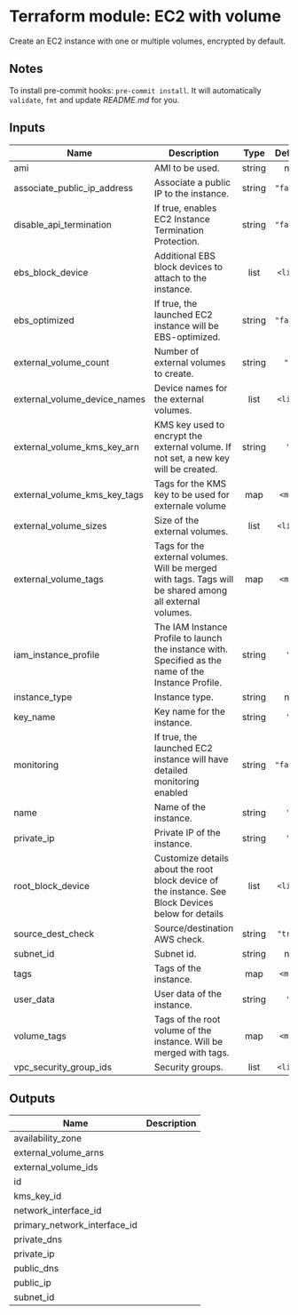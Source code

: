 # Terraform module: EC2 with volume

Create an EC2 instance with one or multiple volumes, encrypted by default.

## Notes

To install pre-commit hooks: `pre-commit install`.
It will automatically `validate`, `fmt` and update *README.md* for you.

<!-- BEGINNING OF PRE-COMMIT-TERRAFORM DOCS HOOK -->
## Inputs

| Name | Description | Type | Default | Required |
|------|-------------|:----:|:-----:|:-----:|
| ami | AMI to be used. | string | n/a | yes |
| associate\_public\_ip\_address | Associate a public IP to the instance. | string | `"false"` | no |
| disable\_api\_termination | If true, enables EC2 Instance Termination Protection. | string | `"false"` | no |
| ebs\_block\_device | Additional EBS block devices to attach to the instance. | list | `<list>` | no |
| ebs\_optimized | If true, the launched EC2 instance will be EBS-optimized. | string | `"false"` | no |
| external\_volume\_count | Number of external volumes to create. | string | `"1"` | no |
| external\_volume\_device\_names | Device names for the external volumes. | list | `<list>` | no |
| external\_volume\_kms\_key\_arn | KMS key used to encrypt the external volume. If not set, a new key will be created. | string | `""` | no |
| external\_volume\_kms\_key\_tags | Tags for the KMS key to be used for externale volume | map | `<map>` | no |
| external\_volume\_sizes | Size of the external volumes. | list | `<list>` | no |
| external\_volume\_tags | Tags for the external volumes. Will be merged with tags. Tags will be shared among all external volumes. | map | `<map>` | no |
| iam\_instance\_profile | The IAM Instance Profile to launch the instance with. Specified as the name of the Instance Profile. | string | `""` | no |
| instance\_type | Instance type. | string | n/a | yes |
| key\_name | Key name for the instance. | string | `""` | no |
| monitoring | If true, the launched EC2 instance will have detailed monitoring enabled | string | `"false"` | no |
| name | Name of the instance. | string | `""` | no |
| private\_ip | Private IP of the instance. | string | `""` | no |
| root\_block\_device | Customize details about the root block device of the instance. See Block Devices below for details | list | `<list>` | no |
| source\_dest\_check | Source/destination AWS check. | string | `"true"` | no |
| subnet\_id | Subnet id. | string | n/a | yes |
| tags | Tags of the instance. | map | `<map>` | no |
| user\_data | User data of the instance. | string | `""` | no |
| volume\_tags | Tags of the root volume of the instance. Will be merged with tags. | map | `<map>` | no |
| vpc\_security\_group\_ids | Security groups. | list | `<list>` | no |

## Outputs

| Name | Description |
|------|-------------|
| availability\_zone |  |
| external\_volume\_arns |  |
| external\_volume\_ids |  |
| id |  |
| kms\_key\_id |  |
| network\_interface\_id |  |
| primary\_network\_interface\_id |  |
| private\_dns |  |
| private\_ip |  |
| public\_dns |  |
| public\_ip |  |
| subnet\_id |  |

<!-- END OF PRE-COMMIT-TERRAFORM DOCS HOOK -->
